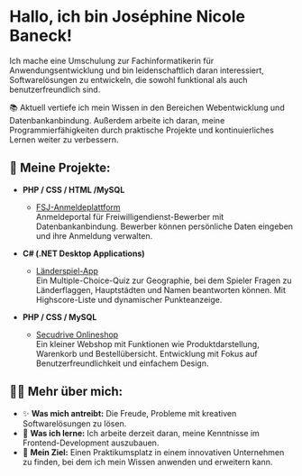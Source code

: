 # Hallo, ich bin Joséphine Nicole Baneck! 

Ich mache eine Umschulung zur Fachinformatikerin für Anwendungsentwicklung und bin leidenschaftlich daran interessiert, Softwarelösungen zu entwickeln, die sowohl funktional als auch benutzerfreundlich sind.

📚 Aktuell vertiefe ich mein Wissen in den Bereichen Webentwicklung und Datenbankanbindung. Außerdem arbeite ich daran, meine Programmierfähigkeiten durch praktische Projekte und kontinuierliches Lernen weiter zu verbessern.

## 🚀 Meine Projekte:

- **PHP / CSS / HTML /MySQL**  
  - [FSJ-Anmeldeplattform](https://github.com/josephinenicole/fsj_anmeldeplattform)  
    Anmeldeportal für Freiwilligendienst-Bewerber mit Datenbankanbindung. Bewerber können persönliche Daten eingeben und ihre Anmeldung verwalten.

- **C# (.NET Desktop Applications)**  
  - [Länderspiel-App](https://github.com/josephinenicole/laenderquizz)  
    Ein Multiple-Choice-Quiz zur Geographie, bei dem Spieler Fragen zu Länderflaggen, Hauptstädten und Namen beantworten können. Mit Highscore-Liste und dynamischer Punkteanzeige.

- **PHP / CSS / MySQL**  
  - [Secudrive Onlineshop](https://github.com/josephinenicole/webshop)  
    Ein kleiner Webshop mit Funktionen wie Produktdarstellung, Warenkorb und Bestellübersicht. Entwicklung mit Fokus auf Benutzerfreundlichkeit und einfachem Design.

## 👩‍💻 Mehr über mich:

- ✨ **Was mich antreibt:** Die Freude, Probleme mit kreativen Softwarelösungen zu lösen.
- 🌱 **Was ich lerne:** Ich arbeite derzeit daran, meine Kenntnisse im Frontend-Development auszubauen.
- 🎯 **Mein Ziel:** Einen Praktikumsplatz in einem innovativen Unternehmen zu finden, bei dem ich mein Wissen anwenden und erweitern kann.
